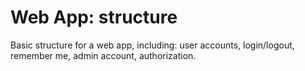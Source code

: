 # Web App: structure

Basic structure for a web app, including: 
user accounts, login/logout, remember me, admin account, authorization.

